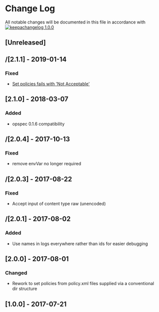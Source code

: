 # Change Log

All notable changes will be documented in this file in accordance with
[![keepachangelog 1.0.0](https://img.shields.io/badge/keepachangelog-1.0.0-brightgreen.svg)](http://keepachangelog.com/en/1.0.0/)

## \[Unreleased]

## /[2.1.1] - 2019-01-14

### Fixed
- [Set policies fails with 'Not Acceptable'](https://github.com/opspec-pkgs/azure.apimanagement.policies.set/pull/9)

## \[2.1.0] - 2018-03-07

### Added

- opspec 0.1.6 compatibility

## /[2.0.4] - 2017-10-13

### Fixed
- remove envVar no longer required

## /[2.0.3] - 2017-08-22

### Fixed
- Accept input of content type raw (unencoded)

## /[2.0.1] - 2017-08-02

### Added
- Use names in logs everywhere rather than ids for easier debugging

## \[2.0.0] - 2017-08-01

### Changed
- Rework to set policies from policy.xml files supplied via a conventional dir structure

## \[1.0.0] - 2017-07-21

